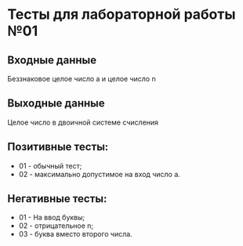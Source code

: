 # Тесты для лабораторной работы №01

## Входные данные
Беззнаковое целое число а и целое число n

## Выходные данные
Целое число в двоичной системе счисления

## Позитивные тесты:
- 01 - обычный тест;
- 02 - максимально допустимое на вход число a.

## Негативные тесты:
- 01 - На ввод буквы;
- 02 - отрицательное n;
- 03 - буква вместо второго числа.
